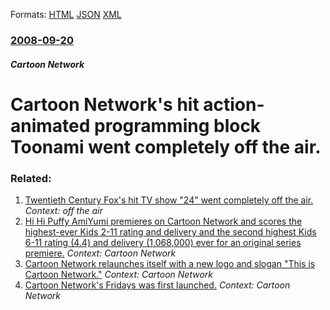 
Formats: [HTML](/news/2008/09/20/cartoon-network-s-hit-action-animated-programming-block-toonami-went-completely-off-the-air.html)  [JSON](/news/2008/09/20/cartoon-network-s-hit-action-animated-programming-block-toonami-went-completely-off-the-air.json)  [XML](/news/2008/09/20/cartoon-network-s-hit-action-animated-programming-block-toonami-went-completely-off-the-air.xml)  

### [2008-09-20](/news/2008/09/20/index.md)

##### Cartoon Network
#  Cartoon Network's hit action-animated programming block Toonami went completely off the air.




### Related:

1. [Twentieth Century Fox's hit TV show "24" went completely off the air. ](/news/2010/05/24/twentieth-century-fox-s-hit-tv-show-24-went-completely-off-the-air.md) _Context: off the air_
2. [ Hi Hi Puffy AmiYumi premieres on Cartoon Network and scores the highest-ever Kids 2-11 rating and delivery and the second highest Kids 6-11 rating (4.4) and delivery (1,068,000) ever for an original series premiere.](/news/2004/11/19/hi-hi-puffy-amiyumi-premieres-on-cartoon-network-and-scores-the-highest-ever-kids-2-11-rating-and-delivery-and-the-second-highest-kids-6-11.md) _Context: Cartoon Network_
3. [ Cartoon Network relaunches itself with a new logo and slogan "This is Cartoon Network."](/news/2004/06/14/cartoon-network-relaunches-itself-with-a-new-logo-and-slogan-this-is-cartoon-network.md) _Context: Cartoon Network_
4. [ Cartoon Network's Fridays was first launched.](/news/1999/04/30/cartoon-network-s-fridays-was-first-launched.md) _Context: Cartoon Network_

